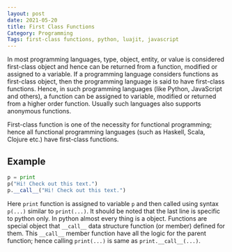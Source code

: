 ```yaml
---
layout: post
date: 2021-05-20
title: First Class Functions
Category: Programming
Tags: first-class functions, python, luajit, javascript
---
```


In most programming languages, type, object, entity, or value is considered first-class object and hence can be returned from a function, modified or assigned to a variable. If a programming language considers functions as first-class object, then the programming language is said to have first-class functions. Hence, in such programming languages (like Python, JavaScript and others), a function can be assigned to variable, modified or returned from a higher order function. Usually such languages also supports anonymous functions.

First-class function is one of the necessity for functional programming; hence all functional programming languages (such as Haskell, Scala, Clojure etc.) have first-class functions.

## Example

```python
p = print
p("Hi! Check out this text.")
p.__call__("Hi! Check out this text.")
```

Here `print` function is assigned to variable `p` and then called using syntax `p(...)` similar to `print(...)`. It should be noted that the last line is specific to python only. In python almost every thing is a object. Functions are special object that `__call__` data structure function (or member) defined for them. This `__call__` member function have all the logic for the parent function; hence calling `print(...)` is same as `print.__call__(...)`.

